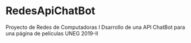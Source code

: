 # RedesApiChatBot
Proyecto de Redes de Computadoras I 
Dsarrollo de una API ChatBot para una página de películas 
UNEG 2019-II
